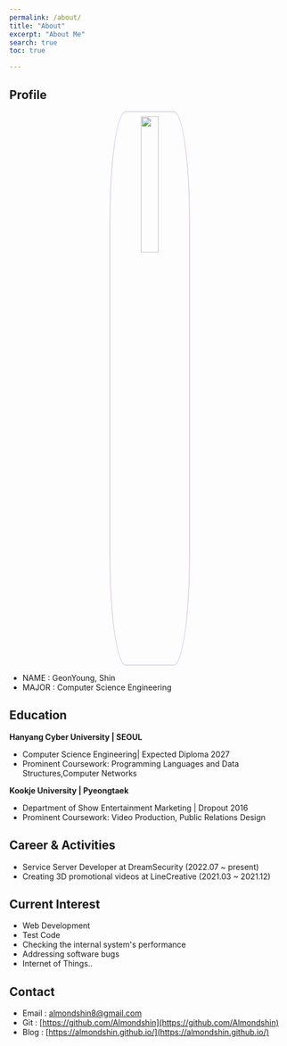 ```yaml
---
permalink: /about/
title: "About"
excerpt: "About Me"
search: true
toc: true

---
```


## Profile
<center><img src="/assets/img/blog_profile.png" width="25%" height="25%" style="
border: 1px solid #cab6de;
border-radius: 20%;
padding: 8px;
/*-moz-border-radius: 50%;*/
/*-khtml-border-radius: 50%;*/
/*-webkit-border-radius: 50%;*/
" alt=""></center>


* NAME : GeonYoung, Shin
* MAJOR : Computer Science Engineering


## Education
**Hanyang Cyber University | SEOUL**
- Computer Science Engineering| Expected Diploma 2027
- Prominent Coursework: Programming Languages and Data Structures,Computer Networks

**Kookje University | Pyeongtaek**
- Department of Show Entertainment Marketing | Dropout 2016
- Prominent Coursework: Video Production, Public Relations Design

## Career & Activities
- Service Server Developer at DreamSecurity (2022.07 ~ present)
- Creating 3D promotional videos at LineCreative (2021.03 ~ 2021.12)

## Current Interest
* Web Development
* Test Code
* Checking the internal system's performance
* Addressing software bugs
* Internet of Things..

## Contact
* Email : almondshin8@gmail.com
* Git : [https://github.com/Almondshin](https://github.com/Almondshin)
* Blog : [https://almondshin.github.io/](https://almondshin.github.io/)
